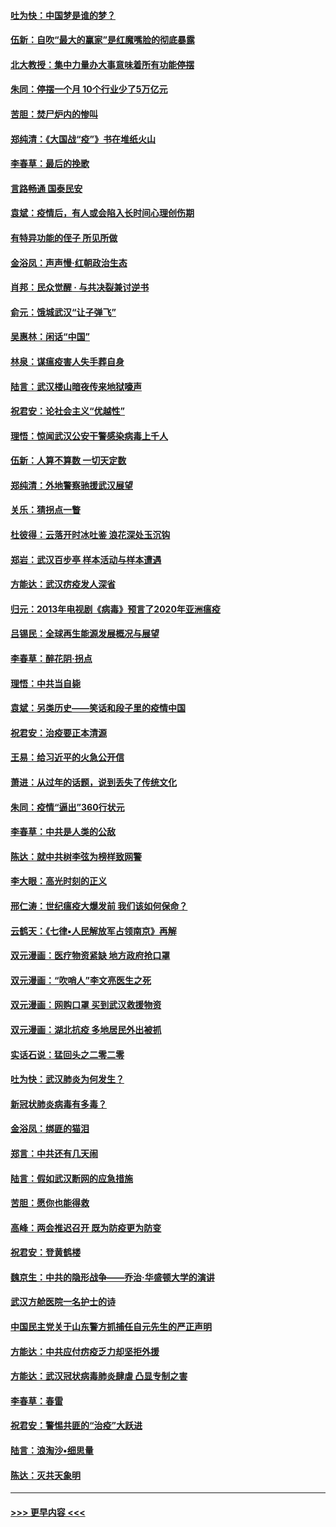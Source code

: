 #### [吐为快：中国梦是谁的梦？](../pages/nsc993/n11906564.md?t=03020231) 
#### [伍新：自吹“最大的赢家”是红魔嘴脸的彻底暴露](../pages/nsc993/n11906407.md?t=03020231) 
#### [北大教授：集中力量办大事意味着所有功能停摆](../pages/nsc993/n11904800.md?t=03020231) 
#### [朱同：停摆一个月 10个行业少了5万亿元](../pages/nsc993/n11904498.md?t=03020231) 
#### [苦胆：焚尸炉内的惨叫](../pages/nsc993/n11904479.md?t=03020231) 
#### [郑纯清：《大国战“疫”》书在堆纸火山](../pages/nsc993/n11904450.md?t=03020231) 
#### [李春草：最后的挽歌](../pages/nsc993/n11904441.md?t=03020231) 
#### [言路畅通 国泰民安](../pages/nsc993/n11904222.md?t=03020231) 
#### [袁斌：疫情后，有人或会陷入长时间心理创伤期](../pages/nsc993/n11901514.md?t=03020231) 
#### [有特异功能的侄子 所见所做](../pages/nsc993/n11901154.md?t=03020231) 
#### [金浴凤：声声慢‧红朝政治生态](../pages/nsc993/n11899553.md?t=03020231) 
#### [肖邦：民众觉醒 · 与共决裂兼讨逆书](../pages/nsc993/n11898435.md?t=03020231) 
#### [俞元：饿城武汉“让子弹飞”](../pages/nsc993/n11898344.md?t=03020231) 
#### [吴惠林：闲话“中国”](../pages/nsc993/n11898182.md?t=03020231) 
#### [林泉：谋瘟疫害人失手葬自身](../pages/nsc993/n11897892.md?t=03020231) 
#### [陆言：武汉楼山暗夜传来地狱嚎声](../pages/nsc993/n11897033.md?t=03020231) 
#### [祝君安：论社会主义“优越性”](../pages/nsc993/n11897005.md?t=03020231) 
#### [理悟：惊闻武汉公安干警感染病毒上千人](../pages/nsc993/n11896947.md?t=03020231) 
#### [伍新：人算不算数 一切天定数](../pages/nsc993/n11893372.md?t=03020231) 
#### [郑纯清：外地警察驰援武汉展望](../pages/nsc993/n11893115.md?t=03020231) 
#### [关乐：猜拐点一瞥](../pages/nsc993/n11893020.md?t=03020231) 
#### [杜彼得：云落开时冰吐鉴 浪花深处玉沉钩](../pages/nsc993/n11892107.md?t=03020231) 
#### [郑岩：武汉百步亭 样本活动与样本遭遇](../pages/nsc993/n11892310.md?t=03020231) 
#### [方能达：武汉疠疫发人深省](../pages/nsc993/n11891376.md?t=03020231) 
#### [归元：2013年电视剧《病毒》预言了2020年亚洲瘟疫](../pages/nsc993/n11891126.md?t=03020231) 
#### [吕锡民：全球再生能源发展概况与展望](../pages/nsc993/n11890613.md?t=03020231) 
#### [李春草：醉花阴·拐点](../pages/nsc993/n11890567.md?t=03020231) 
#### [理悟：中共当自毙](../pages/nsc993/n11890559.md?t=03020231) 
#### [袁斌：另类历史——笑话和段子里的疫情中国](../pages/nsc993/n11889243.md?t=03020231) 
#### [祝君安：治疫要正本清源](../pages/nsc993/n11889085.md?t=03020231) 
#### [王易：给习近平的火急公开信](../pages/nsc993/n11888225.md?t=03020231) 
#### [萧进：从过年的话题，说到丢失了传统文化](../pages/nsc993/n11887732.md?t=03020231) 
#### [朱同：疫情“逼出”360行状元](../pages/nsc993/n11887678.md?t=03020231) 
#### [李春草：中共是人类的公敌](../pages/nsc993/n11887656.md?t=03020231) 
#### [陈达：就中共树李弦为榜样致网警](../pages/nsc993/n11887625.md?t=03020231) 
#### [李大眼：高光时刻的正义](../pages/nsc993/n11887585.md?t=03020231) 
#### [邢仁涛：世纪瘟疫大爆发前 我们该如何保命？](../pages/nsc993/n11887535.md?t=03020231) 
#### [云鹤天：《七律▪人民解放军占领南京》再解](../pages/nsc993/n11887524.md?t=03020231) 
#### [双元漫画：医疗物资紧缺 地方政府抢口罩](../pages/nsc993/n11884744.md?t=03020231) 
#### [双元漫画：“吹哨人”李文亮医生之死](../pages/nsc993/n11884705.md?t=03020231) 
#### [双元漫画：网购口罩 买到武汉救援物资](../pages/nsc993/n11884670.md?t=03020231) 
#### [双元漫画：湖北抗疫 多地居民外出被抓](../pages/nsc993/n11884643.md?t=03020231) 
#### [实话石说：猛回头之二零二零](../pages/nsc993/n11883968.md?t=03020231) 
#### [吐为快：武汉肺炎为何发生？](../pages/nsc993/n11882180.md?t=03020231) 
#### [新冠状肺炎病毒有多毒？](../pages/nsc993/n11881790.md?t=03020231) 
#### [金浴凤：绑匪的猫泪](../pages/nsc993/n11880664.md?t=03020231) 
#### [郑言：中共还有几天闹](../pages/nsc993/n11880645.md?t=03020231) 
#### [陆言：假如武汉断网的应急措施](../pages/nsc993/n11880619.md?t=03020231) 
#### [苦胆：愿你也能得救](../pages/nsc993/n11880601.md?t=03020231) 
#### [高峰：两会推迟召开  既为防疫更为防变](../pages/nsc993/n11879977.md?t=03020231) 
#### [祝君安：登黄鹤楼](../pages/nsc993/n11880583.md?t=03020231) 
#### [魏京生：中共的隐形战争——乔治‧华盛顿大学的演讲](../pages/nsc993/n11879765.md?t=03020231) 
#### [武汉方舱医院一名护士的诗](../pages/nsc993/n11878480.md?t=03020231) 
#### [中国民主党关于山东警方抓捕任自元先生的严正声明](../pages/nsc993/n11877506.md?t=03020231) 
#### [方能达：中共应付疠疫乏力却坚拒外援](../pages/nsc993/n11877497.md?t=03020231) 
#### [方能达：武汉冠状病毒肺炎肆虐 凸显专制之害](../pages/nsc993/n11877475.md?t=03020231) 
#### [李春草：春雷](../pages/nsc993/n11876287.md?t=03020231) 
#### [祝君安：警惕共匪的“治疫”大跃进](../pages/nsc993/n11876084.md?t=03020231) 
#### [陆言：浪淘沙•细思量](../pages/nsc993/n11876071.md?t=03020231) 
#### [陈达：灭共天象明](../pages/nsc993/n11876063.md?t=03020231) 

----
#### [ >>> 更早内容 <<< ](../indexes/nsc993-earlier.md)
